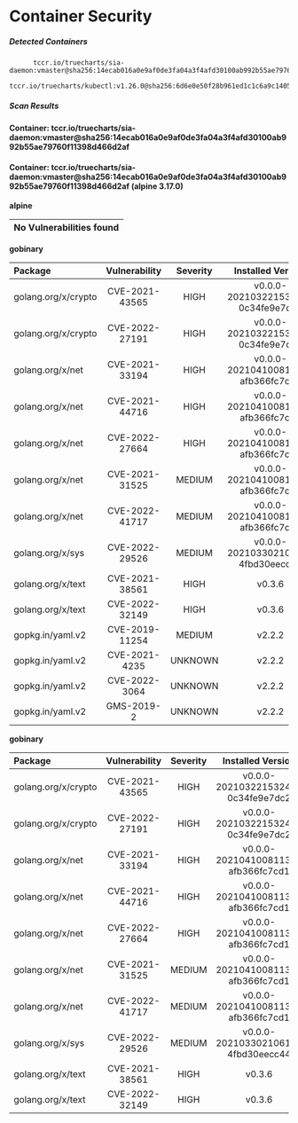# Container Security

##### Detected Containers

          tccr.io/truecharts/sia-daemon:vmaster@sha256:14ecab016a0e9af0de3fa04a3f4afd30100ab992b55ae79760f11398d466d2af
          tccr.io/truecharts/kubectl:v1.26.0@sha256:6d6e0e50f28b961ed1c1c6a9c140553238641591fbdc9ac7c1a348636f78c552

##### Scan Results

**Container: tccr.io/truecharts/sia-daemon:vmaster@sha256:14ecab016a0e9af0de3fa04a3f4afd30100ab992b55ae79760f11398d466d2af**

#### Container: tccr.io/truecharts/sia-daemon:vmaster@sha256:14ecab016a0e9af0de3fa04a3f4afd30100ab992b55ae79760f11398d466d2af (alpine 3.17.0)
    

**alpine**

      
| No Vulnerabilities found         |
|:---------------------------------|

      

**gobinary**

      
| Package         |    Vulnerability   |   Severity  |  Installed Version | Fixed Version |
|:----------------|:------------------:|:-----------:|:------------------:|:-------------:|
| golang.org/x/crypto         |    CVE-2021-43565   |   HIGH  |  v0.0.0-20210322153248-0c34fe9e7dc2 | 0.0.0-20211202192323-5770296d904e |
| golang.org/x/crypto         |    CVE-2022-27191   |   HIGH  |  v0.0.0-20210322153248-0c34fe9e7dc2 | 0.0.0-20220314234659-1baeb1ce4c0b |
| golang.org/x/net         |    CVE-2021-33194   |   HIGH  |  v0.0.0-20210410081132-afb366fc7cd1 | 0.0.0-20210520170846-37e1c6afe023 |
| golang.org/x/net         |    CVE-2021-44716   |   HIGH  |  v0.0.0-20210410081132-afb366fc7cd1 | 0.0.0-20211209124913-491a49abca63 |
| golang.org/x/net         |    CVE-2022-27664   |   HIGH  |  v0.0.0-20210410081132-afb366fc7cd1 | 0.0.0-20220906165146-f3363e06e74c |
| golang.org/x/net         |    CVE-2021-31525   |   MEDIUM  |  v0.0.0-20210410081132-afb366fc7cd1 | 0.0.0-20210428140749-89ef3d95e781 |
| golang.org/x/net         |    CVE-2022-41717   |   MEDIUM  |  v0.0.0-20210410081132-afb366fc7cd1 | 0.4.0 |
| golang.org/x/sys         |    CVE-2022-29526   |   MEDIUM  |  v0.0.0-20210330210617-4fbd30eecc44 | 0.0.0-20220412211240-33da011f77ad |
| golang.org/x/text         |    CVE-2021-38561   |   HIGH  |  v0.3.6 | 0.3.7 |
| golang.org/x/text         |    CVE-2022-32149   |   HIGH  |  v0.3.6 | 0.3.8 |
| gopkg.in/yaml.v2         |    CVE-2019-11254   |   MEDIUM  |  v2.2.2 | 2.2.8 |
| gopkg.in/yaml.v2         |    CVE-2021-4235   |   UNKNOWN  |  v2.2.2 | 2.2.3 |
| gopkg.in/yaml.v2         |    CVE-2022-3064   |   UNKNOWN  |  v2.2.2 | 2.2.4 |
| gopkg.in/yaml.v2         |    GMS-2019-2   |   UNKNOWN  |  v2.2.2 | v2.2.3 |

**gobinary**

      
| Package         |    Vulnerability   |   Severity  |  Installed Version | Fixed Version |
|:----------------|:------------------:|:-----------:|:------------------:|:-------------:|
| golang.org/x/crypto         |    CVE-2021-43565   |   HIGH  |  v0.0.0-20210322153248-0c34fe9e7dc2 | 0.0.0-20211202192323-5770296d904e |
| golang.org/x/crypto         |    CVE-2022-27191   |   HIGH  |  v0.0.0-20210322153248-0c34fe9e7dc2 | 0.0.0-20220314234659-1baeb1ce4c0b |
| golang.org/x/net         |    CVE-2021-33194   |   HIGH  |  v0.0.0-20210410081132-afb366fc7cd1 | 0.0.0-20210520170846-37e1c6afe023 |
| golang.org/x/net         |    CVE-2021-44716   |   HIGH  |  v0.0.0-20210410081132-afb366fc7cd1 | 0.0.0-20211209124913-491a49abca63 |
| golang.org/x/net         |    CVE-2022-27664   |   HIGH  |  v0.0.0-20210410081132-afb366fc7cd1 | 0.0.0-20220906165146-f3363e06e74c |
| golang.org/x/net         |    CVE-2021-31525   |   MEDIUM  |  v0.0.0-20210410081132-afb366fc7cd1 | 0.0.0-20210428140749-89ef3d95e781 |
| golang.org/x/net         |    CVE-2022-41717   |   MEDIUM  |  v0.0.0-20210410081132-afb366fc7cd1 | 0.4.0 |
| golang.org/x/sys         |    CVE-2022-29526   |   MEDIUM  |  v0.0.0-20210330210617-4fbd30eecc44 | 0.0.0-20220412211240-33da011f77ad |
| golang.org/x/text         |    CVE-2021-38561   |   HIGH  |  v0.3.6 | 0.3.7 |
| golang.org/x/text         |    CVE-2022-32149   |   HIGH  |  v0.3.6 | 0.3.8 |

